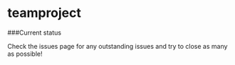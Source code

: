 teamproject
===========

###Current status

Check the issues page for any outstanding issues and try to close as many as possible!
